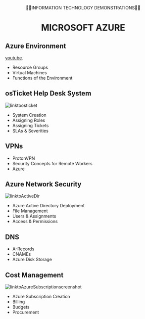<div  align="center">👨‍💻INFORMATION TECHNOLOGY DEMONSTRATIONS👨‍💻</div>
<p style="text-align:center"></p>


<div align="center">
  <h1>MICROSOFT AZURE</h1>
</div>

## Azure Environment
[youtube](https://www.youtube.com/watch?v=VCNNOng9J6o).

- Resource Groups
- Virtual Machines
- Functions of the Environment


## osTicket Help Desk System  
![linktoosticket](https://imgur.com/a/aMsW14Q)


- System Creation
- Assigning Roles
- Assigning Tickets
- SLAs & Severities
  

## VPNs

- ProtonVPN
- Security Concepts for Remote Workers
- Azure


## Azure Network Security
![linktoActiveDir](https://youtu.be/npy3Q0vupQM)

- Azure Active Directory Deployment
- File Management
- Users & Assignments
- Access & Permissions


## DNS

- A-Records
- CNAMEs
- Azure Disk Storage


## Cost Management
![linktoAzureSubscriptionscreenshot](https://youtu.be/npy3Q0vupQM)

- Azure Subscription Creation
- Billing
- Budgets
- Procurement


<!---
klcollier/klcollier is a ✨ special ✨ repository because its `README.md` (this file) appears on your GitHub profile.
You can click the Preview link to take a look at your changes.
--->
